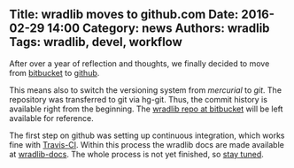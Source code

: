 Title: wradlib moves to github.com
Date: 2016-02-29 14:00
Category: news
Authors: wradlib
Tags: wradlib, devel, workflow
---

After over a year of reflection and thoughts, we finally decided to move from [bitbucket](http://bitbucket.org/wradlib/wradlib) to [github](https://github.com/wradlib/wradlib).

This means also to switch the versioning system from *mercurial* to *git*. The repository was transferred to git via hg-git. Thus, the commit history is available right from the beginning. The [wradlib repo at bitbucket](http://bitbucket.org/wradlib/wradlib) will be left available for reference.

The first step on github was setting up continuous integration, which works fine with [Travis-CI](https://travis-ci.org). Within this process the wradlib docs are made available at [wradlib-docs](http://wradlib.github.io/wradlib-docs/). The whole process is not yet finished, so [stay tuned](https://github.com/wradlib/wradlib/issues/6).

